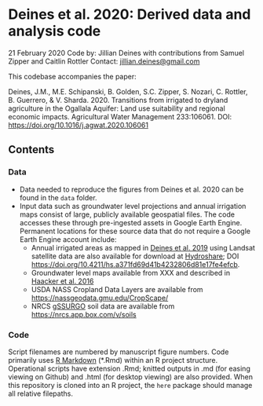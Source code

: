 # Deines et al. 2020: Derived data and analysis code

21 February 2020
Code by: Jillian Deines with contributions from Samuel Zipper and Caitlin Rottler
Contact: jillian.deines@gmail.com

This codebase accompanies the paper:

Deines, J.M., M.E. Schipanski, B. Golden, S.C. Zipper, S. Nozari, C. Rottler, B. Guerrero, & V. Sharda. 2020. Transitions from irrigated to dryland agriculture in the Ogallala Aquifer: Land use suitability and regional economic impacts. Agricultural Water Management 233:106061. DOI: https://doi.org/10.1016/j.agwat.2020.106061

## Contents

### Data

* Data needed to reproduce the figures from Deines et al. 2020 can be found in the `data` folder.
* Input data such as groundwater level projections and annual irrigation maps consist of large, publicly available geospatial files. The code accesses these through pre-ingested assets in Google Earth Engine. Permanent locations for these source data that do not require a Google Earth Engine account include:
  * Annual irrigated areas as mapped in [Deines et al. 2019](https://t.co/Y1qaiUSrnz?amp=1) using Landsat satellite data are also available for download at [Hydroshare](https://www.https://www.hydroshare.org/resource/a371fd69d41b4232806d81e17fe4efcb/); DOI https://doi.org/10.4211/hs.a371fd69d41b4232806d81e17fe4efcb.
  * Groundwater level maps available from XXX and described in [Haacker et al. 2016](https://ngwa.onlinelibrary.wiley.com/doi/full/10.1111/gwat.12350)
  * USDA NASS Cropland Data Layers are available from https://nassgeodata.gmu.edu/CropScape/
  * NRCS [gSSURGO](https://www.nrcs.usda.gov/wps/portal/nrcs/detail/soils/home/?cid=nrcs142p2_053628) soil data are available from https://nrcs.app.box.com/v/soils
  
  
### Code

Script filenames are numbered by manuscript figure numbers. Code primarily uses [R Markdown](https://rmarkdown.rstudio.com/) (*.Rmd) within an R project structure. Operational scripts have extension .Rmd; knitted outputs in .md (for easing viewing on Github) and .html (for desktop viewing) are also provided. When this repository is cloned into an R project, the `here` package should manage all relative filepaths.




